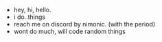 - hey, hi, hello.
- i do..things
- reach me on discord by nimonic. (with the period)
- wont do much, will code random things
